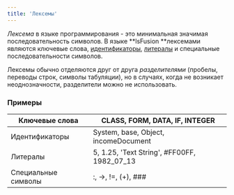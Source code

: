 ```yaml
---
title: 'Лексемы'
---
```


*Лексема* в языке программирования - это минимальная значимая последовательность символов. В языке **lsFusion **лексемами являются ключевые слова, [идентификаторы](IDs.md), [литералы](Literals.md) и специальные последовательности символов.

Лексемы обычно отделяются друг от друга *разделителями* (пробелы, переводы строк, символы табуляции), но в случаях, когда не возникает неоднозначности, разделители можно не использовать.

### Примеры

|Ключевые слова|<strong>CLASS</strong>, <strong>FORM</strong>, <strong>DATA</strong>, <strong>IF</strong>, <strong>INTEGER</strong>|
|---|---|
|Идентификаторы|System, base, Object, incomeDocument|
|Литералы|5, 1.25, 'Text String', #FF00FF, 1982_07_13|
|Специальные символы|:, ->, !=, (+), ###|
